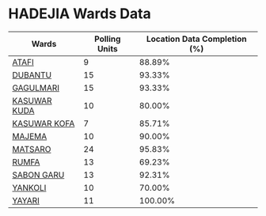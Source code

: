 
# HADEJIA Wards Data

| Wards | Polling Units | Location Data Completion (%) |
| ---- | ----- | ------- |
| [ATAFI](./wards/3785-atafi) | 9 | 88.89% |
| [DUBANTU](./wards/3786-dubantu) | 15 | 93.33% |
| [GAGULMARI](./wards/3787-gagulmari) | 15 | 93.33% |
| [KASUWAR KUDA](./wards/3788-kasuwar-kuda) | 10 | 80.00% |
| [KASUWAR KOFA](./wards/3789-kasuwar-kofa) | 7 | 85.71% |
| [MAJEMA](./wards/3790-majema) | 10 | 90.00% |
| [MATSARO](./wards/3791-matsaro) | 24 | 95.83% |
| [RUMFA](./wards/3792-rumfa) | 13 | 69.23% |
| [SABON GARU](./wards/3793-sabon-garu) | 13 | 92.31% |
| [YANKOLI](./wards/3794-yankoli) | 10 | 70.00% |
| [YAYARI](./wards/3795-yayari) | 11 | 100.00% |




